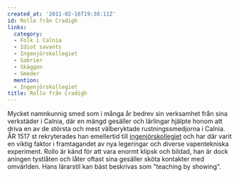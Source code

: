```yaml
---
created_at: '2011-02-16T19:38:11Z'
id: Rollo från Cradigh
links:
  category:
  - Folk i Calnia
  - Idiot savants
  - Ingenjörskollegiet
  - Sabrier
  - Skäggon
  - Smeder
  mention:
  - Ingenjörskollegiet
title: Rollo från Cradigh
---
```


Mycket namnkunnig smed som i många år bedrev sin verksamhet från sina verkstäder i Calnia, där en
mängd gesäller och lärlingar hjälpte honom att driva en av de största och mest välberyktade
rustningssmedjorna i Calnia. ÅR 1517 st rekryterades han emellertid till [ingenjörskollegiet] och
har där varit en viktig faktor i framtagandet av nya legeringar och diverse vapentekniska
experiment. Rollo är känd för att vara enormt klipsk och bildad, han är dock aningen tystlåten och
låter oftast sina gesäller sköta kontakter med omvärlden. Hans lärarstil kan bäst beskrivas som
"teaching by showing".

  [ingenjörskollegiet]: Ingenjörskollegiet